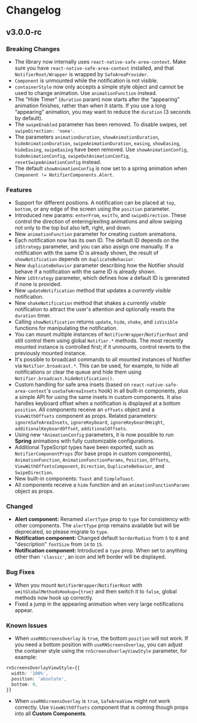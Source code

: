 # Changelog

## v3.0.0-rc

### Breaking Changes
- The library now internally uses `react-native-safe-area-context`. Make sure you have `react-native-safe-area-context` installed, and that `NotifierRoot/Wrapper` is wrapped by `SafeAreaProvider`.
- `Component` is unmounted while the notification is not visible.
- `containerStyle` now only accepts a simple style object and cannot be used to change animation. Use `animationFunction` instead.
- The "Hide Timer" (`duration` param) now starts after the “appearing” animation finishes, rather than when it starts. If you use a long “appearing” animation, you may want to reduce the `duration` (3 seconds by default).
- The `swipeEnabled` parameter has been removed. To disable swipes, set `swipeDirection: 'none'`.
- The parameters `animationDuration`, `showAnimationDuration`, `hideAnimationDuration`, `swipeAnimationDuration`, `easing`, `showEasing`, `hideEasing`, `swipeEasing` have been removed. Use `showAnimationConfig`, `hideAnimationConfig`, `swipeOutAnimationConfig`, `resetSwipeAnimationConfig` instead.
- The default `showAnimationConfig` is now set to a spring animation when `Component != NotifierComponents.Alert`.

### Features
- Support for different positions. A notification can be placed at `top`, `bottom`, or any edge of the screen using the `position` parameter.
- Introduced new params: `enterFrom`, `exitTo`, and `swipeDirection`. These control the direction of entering/exiting animations and allow swiping not only to the top but also left, right, and down.
- New `animationFunction` parameter for creating custom animations.
- Each notification now has its own ID. The default ID depends on the `idStrategy` parameter, and you can also assign one manually. If a notification with the same ID is already shown, the result of `showNotification` depends on `duplicateBehavior`.
- New `duplicateBehavior` parameter describing how the Notifier should behave if a notification with the same ID is already shown.
- New `idStrategy` parameter, which defines how a default ID is generated if none is provided.
- New `updateNotification` method that updates a _currently visible_ notification.
- New `shakeNotification` method that shakes a _currently visible_ notification to attract the user's attention and optionally resets the `duration` timer.
- Calling `showNotification` returns `update`, `hide`, `shake`, and `isVisible` functions for manipulating the notification.
- You can mount multiple instances of `NotifierWrapper`/`NotifierRoot` and still control them using global `Notifier.*` methods. The most recently mounted instance is controlled first; if it unmounts, control reverts to the previously mounted instance.
- It's possible to broadcast commands to all mounted instances of Notifier via `Notifier.broadcast.*`. This can be used, for example, to hide all notifications or clear the queue and hide them using `Notifier.broadcast.hideNotification()`.
- Custom handling for safe area insets (based on `react-native-safe-area-context`'s `useSafeAreaInsets` hook) in all built-in components, plus a simple API for using the same insets in custom components. It also handles keyboard offset when a notification is displayed at a bottom `position`. All components receive an `offsets` object and a `ViewWithOffsets` component as props. Related parameters: `ignoreSafeAreaInsets`, `ignoreKeyboard`, `ignoreKeyboardHeight`, `additionalKeyboardOffset`, `additionalOffsets`.
- Using new `*AnimationConfig` parameters, it is now possible to run **Spring** animations with fully customizable configurations.
- Additional TypeScript types have been exported, such as `NotifierComponentProps` (for base props in custom components), `AnimationFunction`, `AnimationFunctionParams`, `Position`, `Offsets`, `ViewWithOffsetsComponent`, `Direction`, `DuplicateBehavior`, and `SwipeDirection`.
- New built-in components: `Toast` and `SimpleToast`.
- All components receive a `hide` function and an `animationFunctionParams` object as props.

### Changed
- **Alert component:** Renamed `alertType` prop to `type` for consistency with other components. The `alertType` prop remains available but will be deprecated, so please migrate to `type`.
- **Notification component:** Changed default `borderRadius` from `5` to `8` and "description" `fontSize` from `14` to `15`.
- **Notification component:** Introduced a `type` prop. When set to anything other than `'classic'`, an icon and left border will be displayed.

### Bug Fixes
- When you mount `NotifierWrapper`/`NotifierRoot` with `omitGlobalMethodsHookup={true}` and then switch it to `false`, global methods now hook up correctly.
- Fixed a jump in the appearing animation when very large notifications appear.

### Known Issues
- When `useRNScreensOverlay` is `true`, the bottom `position` will not work. If you need a bottom position with `useRNScreensOverlay`, you can adjust the container style using the `rnScreensOverlayViewStyle` parameter, for example:

```typescript
rnScreensOverlayViewStyle={{
  width: '100%',
  position: 'absolute',
  bottom: 0,
}}
```
- When `useRNScreensOverlay` is `true`, `SafeAreaView` might not work correctly. Use `ViewWithOffsets` component that is coming though props into all **Custom Components**.
